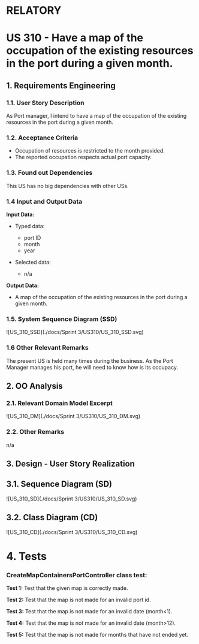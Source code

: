 # RELATORY

# US 310 - Have a map of the occupation of the existing resources in the port during a given month.

## 1. Requirements Engineering

### 1.1. User Story Description

As Port manager, I intend to have a map of the occupation of the existing resources in the port during a given month.

### 1.2. Acceptance Criteria

* Occupation of resources is restricted to the month provided.
* The reported occupation respects actual port capacity.

### 1.3. Found out Dependencies

This US has no big dependencies with other USs.

### 1.4 Input and Output Data

**Input Data:**

* Typed data:
    * port ID
    * month
    * year

* Selected data:
    * n/a


**Output Data:**

* A map of the occupation of the existing resources in the port during a given month.


### 1.5. System Sequence Diagram (SSD)

![US_310_SSD](./docs/Sprint 3/US310/US_310_SSD.svg)


### 1.6 Other Relevant Remarks

The present US is held many times during the business. As the Port Manager manages his port, he will need to know how is its occupacy.


## 2. OO Analysis

### 2.1. Relevant Domain Model Excerpt

![US_310_DM](./docs/Sprint 3/US310/US_310_DM.svg)


### 2.2. Other Remarks

n/a



## 3. Design - User Story Realization

## 3.1. Sequence Diagram (SD)

![US_310_SD](./docs/Sprint 3/US310/US_310_SD.svg)


## 3.2. Class Diagram (CD)

![US_310_CD](./docs/Sprint 3/US310/US_310_CD.svg)


# 4. Tests

### CreateMapContainersPortController class test:


**Test 1:** Test that the given map is correctly made.

**Test 2:** Test that the map is not made for an invalid port id.

**Test 3:** Test that the map is not made for an invalid date (month<1).

**Test 4:** Test that the map is not made for an invalid date (month>12).

**Test 5:** Test that the map is not made for months that have not ended yet.